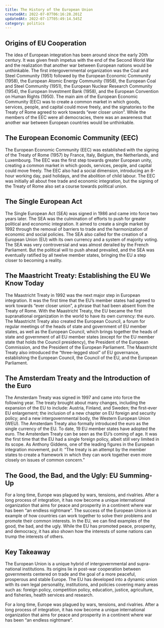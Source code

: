 ```yaml
---
title: The History of the European Union
createdAt: 2022-07-07T06:16:28.201Z
updatedAt: 2022-07-17T05:49:14.545Z
category: politics
---
```


## Origins of EU Cooperation

The idea of European integration has been around since the early 20th century. It was given fresh impetus with the end of the Second World War and the realization that another war between European nations would be unthinkable. The first intergovernmental organization was the Coal and Steel Community (1951) followed by the European Economic Community (1958), the European Atomic Energy Community (1958), the European Coal and Steel Community (1951), the European Nuclear Research Community (1954), the European Investment Bank (1958), and the European Convention on Human Rights (1950).
The main aim of the European Economic Community (EEC) was to create a common market in which goods, services, people, and capital could move freely, and the signatories to the Treaty of Rome agreed to work towards “ever closer union”.
While the members of the EEC were all democracies, there was an awareness that another war between European countries would be unthinkable.

## The European Economic Community (EEC)

The European Economic Community (EEC) was established with the signing of the Treaty of Rome (1957) by France, Italy, Belgium, the Netherlands, and Luxembourg. The EEC was the first step towards greater European unity, creating a common market in which goods, services, people, and capital could move freely.
The EEC also had a social dimension, introducing an 8-hour working day, paid holidays, and the abolition of child labour.
The EEC was initially all about free trade and economic integration, but the signing of the Treaty of Rome also set a course towards political union.

## The Single European Act

The Single European Act (SEA) was signed in 1986 and came into force two years later. The SEA was the culmination of efforts to push for greater political and economic integration. It aimed to create a single market by 1992 through the removal of barriers to trade and the harmonization of economic and social policies. The SEA also called for the creation of a European Union (EU) with its own currency and a system of majority voting.
The SEA was very controversial and was almost derailed by the French Parliament. But the political will to push ahead prevailed, and the SEA was eventually ratified by all twelve member states, bringing the EU a step closer to becoming a reality.

## The Maastricht Treaty: Establishing the EU We Know Today

The Maastricht Treaty in 1992 was the next major step in European integration. It was the first time that the EU’s member states had agreed to work towards “ever closer union”, a phrase that had been absent from the Treaty of Rome. With the Maastricht Treaty, the EU became the first supranational organization in the world to have its own currency: the euro.
The Maastricht Treaty also created the European Council, a forum for regular meetings of the heads of state and government of EU member states, as well as the European Council, which brings together the heads of state and government of all EU member states (except for the EU member state that holds the Council presidency), the President of the European Commission, and the President of the European Parliament.
The Maastricht Treaty also introduced the “three-legged stool” of EU governance, establishing the European Council, the Council of the EU, and the European Parliament.

## The Amsterdam Treaty and the Introduction of the Euro

The Amsterdam Treaty was signed in 1997 and came into force the following year. The treaty brought about many changes, including the expansion of the EU to include: Austria, Finland, and Sweden; the first-ever EU enlargement; the inclusion of a new chapter on EU foreign and security policy; and a new intergovernmental body, the Western European Union (WEU).
The Amsterdam Treaty also formally introduced the euro as the single currency of the EU. To date, 19 EU member states have adopted the euro.
The Amsterdam Treaty can be seen as the EU’s coming of age. It was the first time that the EU had a single foreign policy, albeit still very limited in its scope. As Anthony Giddens, one of the leading figures in the European integration movement, put it: “The treaty is an attempt by the member states to create a framework in which they can work together even more closely on issues of common concern.”

## The Good, the Bad, and the Ugly: EU Summing-Up

For a long time, Europe was plagued by wars, tensions, and rivalries. After a long process of integration, it has now become a unique international organization that aims for peace and prosperity in a continent where war has been “an endless nightmare”.
The success of the European Union is an example of how countries can work together to solve their problems and promote their common interests. In the EU, we can find examples of the good, the bad, and the ugly. While the EU has promoted peace, prosperity, and democracy, it has also shown how the interests of some nations can trump the interests of others.

## Key Takeaway

The European Union is a unique hybrid of intergovernmental and supra-national institutions. Its origins lie in post-war cooperation between governments centered on trade and the goal of a more peaceful, prosperous and stable Europe. The EU has developed into a dynamic union with its own legal personality, institutions, and policies covering many areas such as: foreign policy, competition policy, education, justice, agriculture, and fisheries, health services and research.

For a long time, Europe was plagued by wars, tensions, and rivalries. After a long process of integration, it has now become a unique international organization that aims for peace and prosperity in a continent where war has been “an endless nightmare”.
